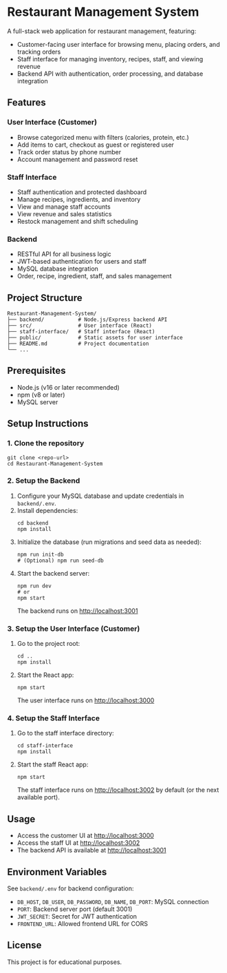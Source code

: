 # Restaurant Management System

A full-stack web application for restaurant management, featuring:
- Customer-facing user interface for browsing menu, placing orders, and tracking orders
- Staff interface for managing inventory, recipes, staff, and viewing revenue
- Backend API with authentication, order processing, and database integration

## Features

### User Interface (Customer)
- Browse categorized menu with filters (calories, protein, etc.)
- Add items to cart, checkout as guest or registered user
- Track order status by phone number
- Account management and password reset

### Staff Interface
- Staff authentication and protected dashboard
- Manage recipes, ingredients, and inventory
- View and manage staff accounts
- View revenue and sales statistics
- Restock management and shift scheduling

### Backend
- RESTful API for all business logic
- JWT-based authentication for users and staff
- MySQL database integration
- Order, recipe, ingredient, staff, and sales management

## Project Structure

```
Restaurant-Management-System/
├── backend/           # Node.js/Express backend API
├── src/               # User interface (React)
├── staff-interface/   # Staff interface (React)
├── public/            # Static assets for user interface
├── README.md          # Project documentation
└── ...
```

## Prerequisites
- Node.js (v16 or later recommended)
- npm (v8 or later)
- MySQL server

## Setup Instructions

### 1. Clone the repository
```
git clone <repo-url>
cd Restaurant-Management-System
```

### 2. Setup the Backend
1. Configure your MySQL database and update credentials in `backend/.env`.
2. Install dependencies:
   ```
   cd backend
   npm install
   ```
3. Initialize the database (run migrations and seed data as needed):
   ```
   npm run init-db
   # (Optional) npm run seed-db
   ```
4. Start the backend server:
   ```
   npm run dev
   # or
   npm start
   ```
   The backend runs on [http://localhost:3001](http://localhost:3001)

### 3. Setup the User Interface (Customer)
1. Go to the project root:
   ```
   cd ..
   npm install
   ```
2. Start the React app:
   ```
   npm start
   ```
   The user interface runs on [http://localhost:3000](http://localhost:3000)

### 4. Setup the Staff Interface
1. Go to the staff interface directory:
   ```
   cd staff-interface
   npm install
   ```
2. Start the staff React app:
   ```
   npm start
   ```
   The staff interface runs on [http://localhost:3002](http://localhost:3002) by default (or the next available port).

## Usage
- Access the customer UI at [http://localhost:3000](http://localhost:3000)
- Access the staff UI at [http://localhost:3002](http://localhost:3002)
- The backend API is available at [http://localhost:3001](http://localhost:3001)

## Environment Variables
See `backend/.env` for backend configuration:
- `DB_HOST`, `DB_USER`, `DB_PASSWORD`, `DB_NAME`, `DB_PORT`: MySQL connection
- `PORT`: Backend server port (default 3001)
- `JWT_SECRET`: Secret for JWT authentication
- `FRONTEND_URL`: Allowed frontend URL for CORS

## License
This project is for educational purposes.
